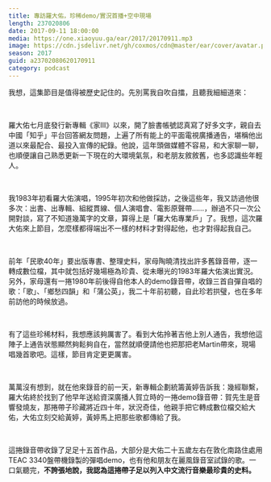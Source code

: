 ```yaml
---
title: 專訪羅大佑，珍稀demo/實況首播+空中現場
length: 237020806
date: 2017-09-11 18:00:00
media: https://one.xiaoyuu.ga/ear/2017/20170911.mp3
image: https://cdn.jsdelivr.net/gh/coxmos/cdn@master/ear/cover/avatar.png
season: 2017
guid: a23702080620170911
category: podcast
---
```


<p>我想，這集節目是值得被歷史記住的。先別罵我自吹自擂，且聽我細細道來：</p>
<br/>
<p>羅大佑七月底發行新專輯《家III》以來，開了臉書帳號認真寫了好多文字，親自去中國「知乎」平台回答網友問題，上遍了所有能上的平面電視廣播通告，堪稱他出道以來最配合、最投入宣傳的紀錄。他說，這年頭做媒體不容易，和大家聊一聊，也順便讓自己熟悉更新一下現在的大環境氣氛，和老朋友敘敘舊，也多認識些年輕人。</p>
<br/>
<p>
<p>我1983年初看羅大佑演唱，1995年初次和他做採訪，之後這些年，我又訪過他很多次：出書、出專輯、組縱貫線、個人演唱會、電影原聲帶……，辦過不只一次公開對談，寫了不知道幾萬字的文章，算得上是「羅大佑專業戶」了。我想，這次羅大佑來上節目，怎麼樣都得端出不一樣的材料才對得起他，也才對得起我自己。</p>
</p>
<br/>
<p>前年「民歌40年」要出版專書、整理史料，家母陶曉清找出許多舊錄音帶，逐一轉成數位檔，其中就包括好幾場極為珍貴、從未曝光的1983年羅大佑演出實況。另外，家母還有一捲1980年前後得自他本人的demo錄音帶，收錄三首自彈自唱的歌：「歌」、「鄉愁四韻」和「蒲公英」，我二十年前初聽，自此珍若拱璧，也在多年前訪他的時候放過。</p>
<br/>
<p>有了這些珍稀材料，我想應該夠厲害了。看到大佑拎著吉他上別人通告，我想他這陣子上通告狀態顯然夠鬆夠自在，當然就順便請他也把那把老Martin帶來，現場唱幾首歌吧。這樣，節目肯定更更厲害。</p>
<br/>
<p>萬萬沒有想到，就在他來錄音的前一天，新專輯企劃統籌黃婷告訴我：幾經聯繫，羅大佑終於找到了他早年送給資深廣播人賀立時的一捲demo錄音帶：賀先生是音響發燒友，那捲帶子珍藏將近四十年，狀況奇佳，他親手把它轉成數位檔交給大佑，大佑立刻交給黃婷，黃婷馬上把那些歌都傳給了我。</p>
<br/>
<p>
<p>這捲錄音帶收錄了足足十五首作品，大部分是大佑二十五歲左右在敦化南路住處用TEAC 3340盤帶機錄製的彈唱demo，也有他和朋友在麗風錄音室試錄的歌。一口氣聽完，<strong>不誇張地說，我認為這捲帶子足以列入中文流行音樂最珍貴的史料。</strong></p>
</p>
<br/>
<p><strong></strong></p></p>
